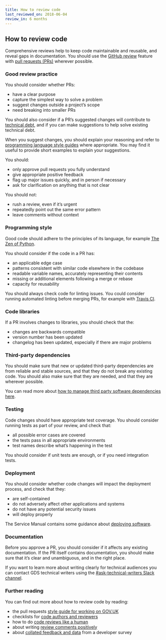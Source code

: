```yaml
---
title: How to review code
last_reviewed_on: 2018-06-04
review_in: 6 months
---
```


## How to review code


Comprehensive reviews help to keep code maintainable and reusable, and reveal gaps in documentation. You should use the [GitHub review][] feature with [pull requests (PRs)][] wherever possible.

### Good review practice

You should consider whether PRs:

* have a clear purpose
* capture the simplest way to solve a problem
* suggest changes outside a project’s scope
* need breaking into smaller PRs

You should also consider if a PR’s suggested changes will contribute to [technical debt][], and if you can make suggestions to help solve existing technical debt.

When you suggest changes, you should explain your reasoning and refer to [programming language style guides][] where appropriate. You may find it useful to provide short examples to explain your suggestions.

You should:

* only approve pull requests you fully understand
* give appropriate positive feedback
* flag up major issues quickly, and in person if necessary
* ask for clarification on anything that is not clear

You should not:

* rush a review, even if it’s urgent
* repeatedly point out the same error pattern
* leave comments without context

### Programming style

Good code should adhere to the principles of its language, for example [The Zen of Python][].

You should consider if the code in a PR has:

* an applicable edge case
* patterns consistent with similar code elsewhere in the codebase
* readable variable names, accurately representing their contents
* missing or additional elements following a merge or rebase
* capacity for reusability

You should always check code for linting issues. You could consider running automated linting before merging PRs, for example with [Travis CI][].

### Code libraries

If a PR involves changes to libraries, you should check that the:

* changes are backwards compatible
* version number has been updated
* changelog has been updated, especially if there are major problems

### Third-party dependencies

You should make sure that new or updated third-party dependencies are from reliable and stable sources, and that they do not break any existing code. You should also make sure that they are needed, and that they are wherever possible.

You can read more about [how to manage third party software dependencies here][].

### Testing

Code changes should have appropriate test coverage. You should consider running tests as part of your review, and check that:

* all possible error cases are covered
* the tests pass in all appropriate environments
* test names describe what’s happening in the test

You should consider if unit tests are enough, or if you need integration tests.

### Deployment

You should consider whether code changes will impact the deployment process, and check that they:

* are self-contained
* do not adversely affect other applications and systems
* do not have any potential security issues
* will deploy properly

The Service Manual contains some guidance about [deploying software][].

### Documentation

Before you approve a PR, you should consider if it affects any existing documentation. If the PR itself contains documentation, you should make sure that it’s clear and unambiguous, and in the right place.

If you want to learn more about writing clearly for technical audiences you can contact GDS technical writers using the [#ask-technical-writers Slack channel][].

### Further reading

You can find out more about how to review code by reading:

* the pull requests [style guide for working on GOV.UK][]
* checklists for [code authors and reviewers][]
* how to do [code reviews like a human][]
* about writing [review comments positively][]
* about [collated feedback and data][] from a developer survey



[GitHub review]: https://help.github.com/articles/about-pull-request-reviews/
[pull requests (PRs)]: https://help.github.com/articles/about-pull-requests/
[technical debt]: https://insidegovuk.blog.gov.uk/2018/02/19/classifying-and-measuring-tech-debt-in-gov-uk/
[programming language style guides]: #programming-language-style-guides
[The Zen of Python]: https://www.python.org/dev/peps/pep-0020/
[Travis CI]: https://travis-ci.org/
[how to manage third party software dependencies here]: build-services.html#manage-third-party-software-dependencies
[deploying software]: https://www.gov.uk/service-manual/technology/deploying-software-regularly
[style guide for working on GOV.UK]: https://github.com/alphagov/styleguides/blob/master/pull-requests.md#reviewing-a-request
[code authors and reviewers]: https://engineeringblog.yelp.com/2017/11/code-review-guidelines.html
[code reviews like a human]: https://mtlynch.io/human-code-reviews-1/
[review comments positively]: https://codeahoy.com/2016/04/03/effective-code-reviews/
[collated feedback and data]: http://www.bettercode.reviews/
[#ask-technical-writers Slack channel]: https://gds.slack.com/messages/CAD579Y1X/#
